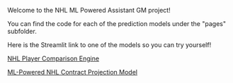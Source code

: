 Welcome to the NHL ML Powered Assistant GM project!

You can find the code for each of the prediction models under the "pages" subfolder.

Here is the Streamlit link to one of the models so you can try yourself!

[NHL Player Comparison Engine](https://huzayfamallick-nhl-ml-powered-a-pagescomparison-frontend-el3lic.streamlit.app/)

[ML-Powered NHL Contract Projection Model](https://huzayfamallick-nhl-ml-powered-ass-pagescontract-frontend-jetdqu.streamlit.app/)
